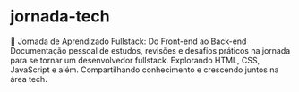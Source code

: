 # jornada-tech
🚀 Jornada de Aprendizado Fullstack: Do Front-end ao Back-end  Documentação pessoal de estudos, revisões e desafios práticos na jornada para se tornar um desenvolvedor fullstack. Explorando HTML, CSS, JavaScript e além. Compartilhando conhecimento e crescendo juntos na área tech.

